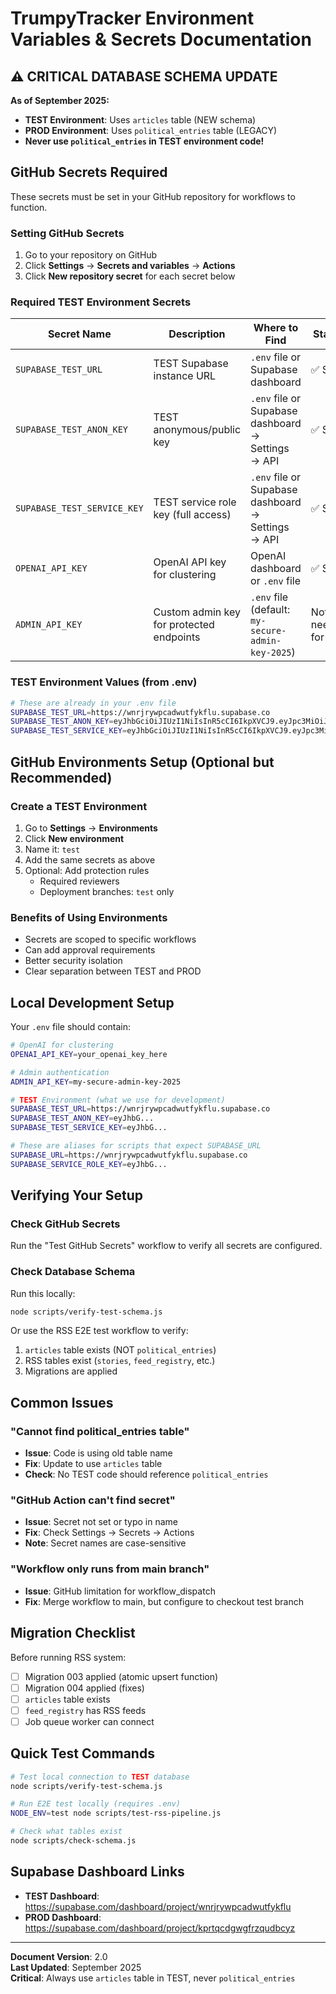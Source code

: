 # TrumpyTracker Environment Variables & Secrets Documentation

## ⚠️ CRITICAL DATABASE SCHEMA UPDATE
**As of September 2025:**
- **TEST Environment**: Uses `articles` table (NEW schema)
- **PROD Environment**: Uses `political_entries` table (LEGACY)
- **Never use `political_entries` in TEST environment code!**

## GitHub Secrets Required

These secrets must be set in your GitHub repository for workflows to function.

### Setting GitHub Secrets
1. Go to your repository on GitHub
2. Click **Settings** → **Secrets and variables** → **Actions**
3. Click **New repository secret** for each secret below

### Required TEST Environment Secrets

| Secret Name | Description | Where to Find | Status |
|------------|-------------|---------------|---------|
| `SUPABASE_TEST_URL` | TEST Supabase instance URL | `.env` file or Supabase dashboard | ✅ Set |
| `SUPABASE_TEST_ANON_KEY` | TEST anonymous/public key | `.env` file or Supabase dashboard → Settings → API | ✅ Set |
| `SUPABASE_TEST_SERVICE_KEY` | TEST service role key (full access) | `.env` file or Supabase dashboard → Settings → API | ✅ Set |
| `OPENAI_API_KEY` | OpenAI API key for clustering | OpenAI dashboard or `.env` file | ✅ Set |
| `ADMIN_API_KEY` | Custom admin key for protected endpoints | `.env` file (default: `my-secure-admin-key-2025`) | Not needed for E2E |

### TEST Environment Values (from .env)

```bash
# These are already in your .env file
SUPABASE_TEST_URL=https://wnrjrywpcadwutfykflu.supabase.co
SUPABASE_TEST_ANON_KEY=eyJhbGciOiJIUzI1NiIsInR5cCI6IkpXVCJ9.eyJpc3MiOiJzdXBhYmFzZSIsInJlZiI6InducmpyeXdwY2Fkd3V0ZnlrZmx1Iiwicm9sZSI6ImFub24iLCJpYXQiOjE3NTUyMjA3MzcsImV4cCI6MjA3MDc5NjczN30.n-4DboHQSivt5GWx7X5wuaUsdmjsuJe0VgB18V-GxU4
SUPABASE_TEST_SERVICE_KEY=eyJhbGciOiJIUzI1NiIsInR5cCI6IkpXVCJ9.eyJpc3MiOiJzdXBhYmFzZSIsInJlZiI6InducmpyeXdwY2Fkd3V0ZnlrZmx1Iiwicm9sZSI6InNlcnZpY2Vfcm9sZSIsImlhdCI6MTc1NTIyMDczNywiZXhwIjoyMDcwNzk2NzM3fQ.V3dJTwxr7XcoOXk-9P8qrY0McaQ1HfG-yjCdLx-fEuo
```

## GitHub Environments Setup (Optional but Recommended)

### Create a TEST Environment
1. Go to **Settings** → **Environments**
2. Click **New environment**
3. Name it: `test`
4. Add the same secrets as above
5. Optional: Add protection rules
   - Required reviewers
   - Deployment branches: `test` only

### Benefits of Using Environments
- Secrets are scoped to specific workflows
- Can add approval requirements
- Better security isolation
- Clear separation between TEST and PROD

## Local Development Setup

Your `.env` file should contain:

```bash
# OpenAI for clustering
OPENAI_API_KEY=your_openai_key_here

# Admin authentication
ADMIN_API_KEY=my-secure-admin-key-2025

# TEST Environment (what we use for development)
SUPABASE_TEST_URL=https://wnrjrywpcadwutfykflu.supabase.co
SUPABASE_TEST_ANON_KEY=eyJhbG...
SUPABASE_TEST_SERVICE_KEY=eyJhbG...

# These are aliases for scripts that expect SUPABASE_URL
SUPABASE_URL=https://wnrjrywpcadwutfykflu.supabase.co
SUPABASE_SERVICE_ROLE_KEY=eyJhbG...
```

## Verifying Your Setup

### Check GitHub Secrets
Run the "Test GitHub Secrets" workflow to verify all secrets are configured.

### Check Database Schema
Run this locally:
```bash
node scripts/verify-test-schema.js
```

Or use the RSS E2E test workflow to verify:
1. `articles` table exists (NOT `political_entries`)
2. RSS tables exist (`stories`, `feed_registry`, etc.)
3. Migrations are applied

## Common Issues

### "Cannot find political_entries table"
- **Issue**: Code is using old table name
- **Fix**: Update to use `articles` table
- **Check**: No TEST code should reference `political_entries`

### "GitHub Action can't find secret"
- **Issue**: Secret not set or typo in name
- **Fix**: Check Settings → Secrets → Actions
- **Note**: Secret names are case-sensitive

### "Workflow only runs from main branch"
- **Issue**: GitHub limitation for workflow_dispatch
- **Fix**: Merge workflow to main, but configure to checkout test branch

## Migration Checklist

Before running RSS system:
- [ ] Migration 003 applied (atomic upsert function)
- [ ] Migration 004 applied (fixes)
- [ ] `articles` table exists
- [ ] `feed_registry` has RSS feeds
- [ ] Job queue worker can connect

## Quick Test Commands

```bash
# Test local connection to TEST database
node scripts/verify-test-schema.js

# Run E2E test locally (requires .env)
NODE_ENV=test node scripts/test-rss-pipeline.js

# Check what tables exist
node scripts/check-schema.js
```

## Supabase Dashboard Links

- **TEST Dashboard**: https://supabase.com/dashboard/project/wnrjrywpcadwutfykflu
- **PROD Dashboard**: https://supabase.com/dashboard/project/kprtqcdgwgfrzqudbcyz

---

**Document Version**: 2.0  
**Last Updated**: September 2025  
**Critical**: Always use `articles` table in TEST, never `political_entries`
